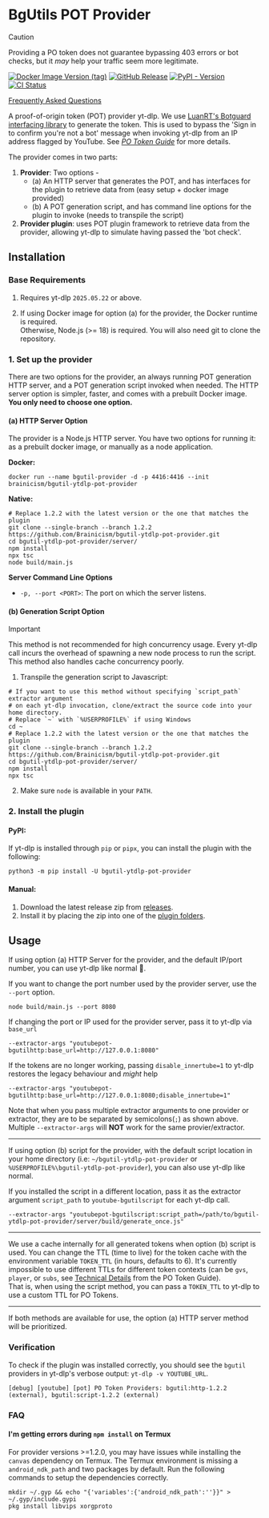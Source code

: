 # BgUtils POT Provider

> [!CAUTION]
> Providing a PO token does not guarantee bypassing 403 errors or bot checks, but it _may_ help your traffic seem more legitimate.

[![Docker Image Version (tag)](https://img.shields.io/docker/v/brainicism/bgutil-ytdlp-pot-provider/latest?style=for-the-badge&label=docker)](https://hub.docker.com/r/brainicism/bgutil-ytdlp-pot-provider)
[![GitHub Release](https://img.shields.io/github/v/release/Brainicism/bgutil-ytdlp-pot-provider?style=for-the-badge)](https://github.com/Brainicism/bgutil-ytdlp-pot-provider/releases)
[![PyPI - Version](https://img.shields.io/pypi/v/bgutil-ytdlp-pot-provider?style=for-the-badge)](https://pypi.org/project/bgutil-ytdlp-pot-provider/)
[![CI Status](https://img.shields.io/github/actions/workflow/status/Brainicism/bgutil-ytdlp-pot-provider/test.yml?branch=master&label=Tests&style=for-the-badge)](https://github.com/Brainicism/bgutil-ytdlp-pot-provider/actions/workflows/test.yml)

[Frequently Asked Questions](https://github.com/Brainicism/bgutil-ytdlp-pot-provider?tab=readme-ov-file#faq)

A proof-of-origin token (POT) provider yt-dlp. We use [LuanRT's Botguard interfacing library](https://github.com/LuanRT/BgUtils) to generate the token.
This is used to bypass the 'Sign in to confirm you're not a bot' message when invoking yt-dlp from an IP address flagged by YouTube. See _[PO Token Guide](https://github.com/yt-dlp/yt-dlp/wiki/PO-Token-Guide)_ for more details.

The provider comes in two parts:

1. **Provider**: Two options -
   - (a) An HTTP server that generates the POT, and has interfaces for the plugin to retrieve data from (easy setup + docker image provided)
   - (b) A POT generation script, and has command line options for the plugin to invoke (needs to transpile the script)
2. **Provider plugin**: uses POT plugin framework to retrieve data from the provider, allowing yt-dlp to simulate having passed the 'bot check'.

## Installation

### Base Requirements

1. Requires yt-dlp `2025.05.22` or above.

2. If using Docker image for option (a) for the provider, the Docker runtime is required.  
   Otherwise, Node.js (>= 18) is required. You will also need git to clone the repository.

### 1. Set up the provider

There are two options for the provider, an always running POT generation HTTP server, and a POT generation script invoked when needed. The HTTP server option is simpler, faster, and comes with a prebuilt Docker image. **You only need to choose one option.**

#### (a) HTTP Server Option

The provider is a Node.js HTTP server. You have two options for running it: as a prebuilt docker image, or manually as a node application.

**Docker:**

```shell
docker run --name bgutil-provider -d -p 4416:4416 --init brainicism/bgutil-ytdlp-pot-provider
```

**Native:**

```shell
# Replace 1.2.2 with the latest version or the one that matches the plugin
git clone --single-branch --branch 1.2.2 https://github.com/Brainicism/bgutil-ytdlp-pot-provider.git
cd bgutil-ytdlp-pot-provider/server/
npm install
npx tsc
node build/main.js
```

**Server Command Line Options**

- `-p, --port <PORT>`: The port on which the server listens.

#### (b) Generation Script Option

> [!IMPORTANT]
> This method is not recommended for high concurrency usage. Every yt-dlp call incurs the overhead of spawning a new node process to run the script. This method also handles cache concurrency poorly.

1. Transpile the generation script to Javascript:

```shell
# If you want to use this method without specifying `script_path` extractor argument
# on each yt-dlp invocation, clone/extract the source code into your home directory.
# Replace `~` with `%USERPROFILE%` if using Windows
cd ~
# Replace 1.2.2 with the latest version or the one that matches the plugin
git clone --single-branch --branch 1.2.2 https://github.com/Brainicism/bgutil-ytdlp-pot-provider.git
cd bgutil-ytdlp-pot-provider/server/
npm install
npx tsc
```

2. Make sure `node` is available in your `PATH`.

### 2. Install the plugin

#### PyPI:

If yt-dlp is installed through `pip` or `pipx`, you can install the plugin with the following:

```shell
python3 -m pip install -U bgutil-ytdlp-pot-provider
```

#### Manual:

1. Download the latest release zip from [releases](https://github.com/Brainicism/bgutil-ytdlp-pot-provider/releases).
2. Install it by placing the zip into one of the [plugin folders](https://github.com/yt-dlp/yt-dlp#installing-plugins).

## Usage

If using option (a) HTTP Server for the provider, and the default IP/port number, you can use yt-dlp like normal 🙂.

If you want to change the port number used by the provider server, use the `--port` option.

```shell
node build/main.js --port 8080
```

If changing the port or IP used for the provider server, pass it to yt-dlp via `base_url`

```shell
--extractor-args "youtubepot-bgutilhttp:base_url=http://127.0.0.1:8080"
```

If the tokens are no longer working, passing `disable_innertube=1` to yt-dlp restores the legacy behaviour and _might_ help

```shell
--extractor-args "youtubepot-bgutilhttp:base_url=http://127.0.0.1:8080;disable_innertube=1"
```

Note that when you pass multiple extractor arguments to one provider or extractor, they are to be separated by semicolons(`;`) as shown above. Multiple `--extractor-args` will **NOT** work for the same provier/extractor.

---

If using option (b) script for the provider, with the default script location in your home directory (i.e: `~/bgutil-ytdlp-pot-provider` or `%USERPROFILE%\bgutil-ytdlp-pot-provider`), you can also use yt-dlp like normal.

If you installed the script in a different location, pass it as the extractor argument `script_path` to `youtube-bgutilscript` for each yt-dlp call.

```shell
--extractor-args "youtubepot-bgutilscript:script_path=/path/to/bgutil-ytdlp-pot-provider/server/build/generate_once.js"
```

---

We use a cache internally for all generated tokens when option (b) script is used. You can change the TTL (time to live) for the token cache with the environment variable `TOKEN_TTL` (in hours, defaults to 6). It's currently impossible to use different TTLs for different token contexts (can be `gvs`, `player`, or `subs`, see [Technical Details](https://github.com/yt-dlp/yt-dlp/wiki/PO-Token-Guide#technical-details) from the PO Token Guide).  
That is, when using the script method, you can pass a `TOKEN_TTL` to yt-dlp to use a custom TTL for PO Tokens.

---

If both methods are available for use, the option (a) HTTP server method will be prioritized.

### Verification

To check if the plugin was installed correctly, you should see the `bgutil` providers in yt-dlp's verbose output: `yt-dlp -v YOUTUBE_URL`.

```
[debug] [youtube] [pot] PO Token Providers: bgutil:http-1.2.2 (external), bgutil:script-1.2.2 (external)
```

### FAQ

#### I'm getting errors during `npm install` on Termux

For provider versions >=1.2.0, you may have issues while installing the `canvas` dependency on Termux. The Termux environment is missing a `android_ndk_path` and two packages by default. Run the following commands to setup the dependencies correctly.

```shell
mkdir ~/.gyp && echo "{'variables':{'android_ndk_path':''}}" > ~/.gyp/include.gypi
pkg install libvips xorgproto
```
